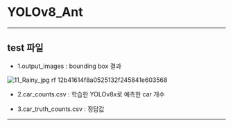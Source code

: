 # YOLOv8_Ant
---
## test 파일 
- 1.output_images : bounding box 결과

![11_Rainy_jpg rf 12b41614f8a0525132f245841e603568](https://github.com/user-attachments/assets/460d368c-2932-4b51-836d-72833e5391be)

- 2.car_counts.csv : 학습한 YOLOv8x로 예측한 car 개수

- 3.car_truth_counts.csv : 정답값 
---
